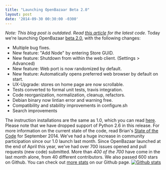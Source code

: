 ```yaml
---
title: "Launching OpenBazaar Beta 2.0" 
layout: post
date: '2014-09-30 00:30:00 -0300'
---
```

        
_Note: This blog post is outdated. Read [this article](https://blog.openbazaar.org/three-openbazaar-code-repositories-created/) for the latest code._ Today we're launching OpenBazaar [beta 2.0](https://github.com/OpenBazaar/OpenBazaar), with the following changes:

*   Multiple bug fixes.
*   New feature: "Add Node" by entering Store GUID.
*   New feature: Shutdown from within the web client. (Settings > Advanced)
*   New feature: Web port is now randomized by default.
*   New feature: Automatically opens preferred web browser by default on start.
*   UX-Upgrade: stores on home page are now scrollable.
*   Tests converted to formal unit tests, travis integration.
*   Code reorganization, normalization, cleanup, refactors.
*   Debian binary now lintian error and warning free.
*   Compatibility and stability improvements in configure.sh
*   Search improvements

The instruction installations are the same as 1.0, which you can read [here](Screenshot-from-2014-09-30-142335.png). Please note that we have dropped support of Python 2.6 in this release. For more information on the current state of the code, read Brian's [State of the Code](Screenshot-from-2014-09-30-142335.png) for September 2014. We've had a huge increase in community participation since our 1.0 launch last month. Since OpenBazaar launched at the end of April this year, we've had over 700 issues opened and pull requests (new code) submitted. More than _400 of the 700_ have come in the last month alone, from 40 different contributors. We also passed 600 stars on Github. You can check out [more stats](Screenshot-from-2014-09-30-142335.png) on our Github page. [![Github stats](Screenshot-from-2014-09-30-142335.png)](Screenshot-from-2014-09-30-142335.png)